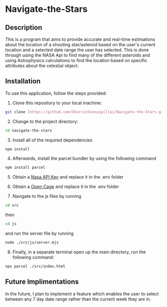# Navigate-the-Stars

## Description 

This is a program that aims to provide accurate and real-time estimations about the location of a shooting star/asteroid based on the user's current location and a selected date range the user has selected. This is done through using the NASA Api to find many of the different asteroids and using Astrophysics calculations to find the location based on specific attributes about the celestial object.


## Installation

To use this application, follow the steps provided: 

1. Clone this repository to your local machine:
```bash
git clone [https://github.com/SharvinSoosaipillai/Navigate-the-Stars.git]
```

2. Change to the project directory:
```bash
cd navigate-the-stars
```

3. Install all of the required dependencies
```bash
npm install
```

4. Afterwards, install the parcel bundler by using the following command 
```bash
npm install parcel 
```

5. Obtain a [Nasa API Key](https://api.nasa.gov/) and replace it in the .env folder

6. Obtain a [Open Cage](https://opencagedata.com/) and replace it in the .env folder 

7. Navigate to the js files by running
```bash
cd src
```
then 
```bash
cd js
```
and run the server file by running 
```bash
node ./src/js/server.mjs
```
8. Finally, in a separate terminal open up the main directory, run the following command:
```bash
npx parcel ./src/index.html
```

## Future Implimentations

In the future, I plan to implement a feature which enables the user to select between any 7 day date range rather than the current week they are in. 
